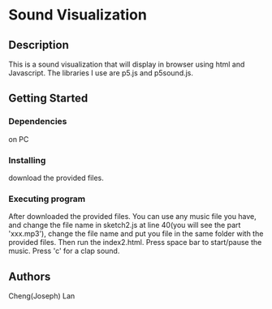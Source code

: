 # Sound Visualization

## Description

This is a sound visualization that will display in browser using html and Javascript. The libraries I use are p5.js and p5sound.js.

## Getting Started

### Dependencies

on PC

### Installing

download the provided files. 

### Executing program

After downloaded the provided files. You can use any music file you have, and change the file name in sketch2.js at line 40(you will see the part 'xxx.mp3'), change the file name and put you file in the same folder with the provided files. Then run the index2.html. Press space bar to start/pause the music. Press 'c' for a clap sound. 


## Authors

Cheng(Joseph) Lan
